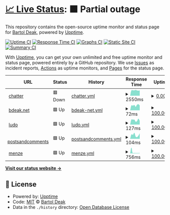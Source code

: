 # [📈 Live Status](https://uptime.bdeak.net): <!--live status--> **🟧 Partial outage**

This repository contains the open-source uptime monitor and status page for [Bartol Deak](https://bdeak.net), powered by [Upptime](https://github.com/upptime/upptime).

[![Uptime CI](https://github.com/bdeak4/uptime/workflows/Uptime%20CI/badge.svg)](https://github.com/bdeak4/uptime/actions?query=workflow%3A%22Uptime+CI%22)
[![Response Time CI](https://github.com/bdeak4/uptime/workflows/Response%20Time%20CI/badge.svg)](https://github.com/bdeak4/uptime/actions?query=workflow%3A%22Response+Time+CI%22)
[![Graphs CI](https://github.com/bdeak4/uptime/workflows/Graphs%20CI/badge.svg)](https://github.com/bdeak4/uptime/actions?query=workflow%3A%22Graphs+CI%22)
[![Static Site CI](https://github.com/bdeak4/uptime/workflows/Static%20Site%20CI/badge.svg)](https://github.com/bdeak4/uptime/actions?query=workflow%3A%22Static+Site+CI%22)
[![Summary CI](https://github.com/bdeak4/uptime/workflows/Summary%20CI/badge.svg)](https://github.com/bdeak4/uptime/actions?query=workflow%3A%22Summary+CI%22)

With [Upptime](https://upptime.js.org), you can get your own unlimited and free uptime monitor and status page, powered entirely by a GitHub repository. We use [Issues](https://github.com/bdeak4/uptime/issues) as incident reports, [Actions](https://github.com/bdeak4/uptime/actions) as uptime monitors, and [Pages](https://uptime.bdeak.net) for the status page.

<!--start: status pages-->
<!-- This summary is generated by Upptime (https://github.com/upptime/upptime) -->
<!-- Do not edit this manually, your changes will be overwritten -->
<!-- prettier-ignore -->
| URL | Status | History | Response Time | Uptime |
| --- | ------ | ------- | ------------- | ------ |
| <img alt="" src="https://icons.duckduckgo.com/ip3/chatter.bdeak.net.ico" height="13"> [chatter](https://chatter.bdeak.net) | 🟥 Down | [chatter.yml](https://github.com/bdeak4/uptime/commits/HEAD/history/chatter.yml) | <details><summary><img alt="Response time graph" src="./graphs/chatter/response-time-week.png" height="20"> 2550ms</summary><br><a href="https://uptime.bdeak.net/history/chatter"><img alt="Response time 1368" src="https://img.shields.io/endpoint?url=https%3A%2F%2Fraw.githubusercontent.com%2Fbdeak4%2Fuptime%2FHEAD%2Fapi%2Fchatter%2Fresponse-time.json"></a><br><a href="https://uptime.bdeak.net/history/chatter"><img alt="24-hour response time 2865" src="https://img.shields.io/endpoint?url=https%3A%2F%2Fraw.githubusercontent.com%2Fbdeak4%2Fuptime%2FHEAD%2Fapi%2Fchatter%2Fresponse-time-day.json"></a><br><a href="https://uptime.bdeak.net/history/chatter"><img alt="7-day response time 2550" src="https://img.shields.io/endpoint?url=https%3A%2F%2Fraw.githubusercontent.com%2Fbdeak4%2Fuptime%2FHEAD%2Fapi%2Fchatter%2Fresponse-time-week.json"></a><br><a href="https://uptime.bdeak.net/history/chatter"><img alt="30-day response time 2357" src="https://img.shields.io/endpoint?url=https%3A%2F%2Fraw.githubusercontent.com%2Fbdeak4%2Fuptime%2FHEAD%2Fapi%2Fchatter%2Fresponse-time-month.json"></a><br><a href="https://uptime.bdeak.net/history/chatter"><img alt="1-year response time 1368" src="https://img.shields.io/endpoint?url=https%3A%2F%2Fraw.githubusercontent.com%2Fbdeak4%2Fuptime%2FHEAD%2Fapi%2Fchatter%2Fresponse-time-year.json"></a></details> | <details><summary><a href="https://uptime.bdeak.net/history/chatter">0.00%</a></summary><a href="https://uptime.bdeak.net/history/chatter"><img alt="All-time uptime 80.80%" src="https://img.shields.io/endpoint?url=https%3A%2F%2Fraw.githubusercontent.com%2Fbdeak4%2Fuptime%2FHEAD%2Fapi%2Fchatter%2Fuptime.json"></a><br><a href="https://uptime.bdeak.net/history/chatter"><img alt="24-hour uptime 0.00%" src="https://img.shields.io/endpoint?url=https%3A%2F%2Fraw.githubusercontent.com%2Fbdeak4%2Fuptime%2FHEAD%2Fapi%2Fchatter%2Fuptime-day.json"></a><br><a href="https://uptime.bdeak.net/history/chatter"><img alt="7-day uptime 0.00%" src="https://img.shields.io/endpoint?url=https%3A%2F%2Fraw.githubusercontent.com%2Fbdeak4%2Fuptime%2FHEAD%2Fapi%2Fchatter%2Fuptime-week.json"></a><br><a href="https://uptime.bdeak.net/history/chatter"><img alt="30-day uptime 0.00%" src="https://img.shields.io/endpoint?url=https%3A%2F%2Fraw.githubusercontent.com%2Fbdeak4%2Fuptime%2FHEAD%2Fapi%2Fchatter%2Fuptime-month.json"></a><br><a href="https://uptime.bdeak.net/history/chatter"><img alt="1-year uptime 80.80%" src="https://img.shields.io/endpoint?url=https%3A%2F%2Fraw.githubusercontent.com%2Fbdeak4%2Fuptime%2FHEAD%2Fapi%2Fchatter%2Fuptime-year.json"></a></details>
| <img alt="" src="https://icons.duckduckgo.com/ip3/bdeak.net.ico" height="13"> [bdeak.net](https://bdeak.net) | 🟩 Up | [bdeak-net.yml](https://github.com/bdeak4/uptime/commits/HEAD/history/bdeak-net.yml) | <details><summary><img alt="Response time graph" src="./graphs/bdeak-net/response-time-week.png" height="20"> 72ms</summary><br><a href="https://uptime.bdeak.net/history/bdeak-net"><img alt="Response time 149" src="https://img.shields.io/endpoint?url=https%3A%2F%2Fraw.githubusercontent.com%2Fbdeak4%2Fuptime%2FHEAD%2Fapi%2Fbdeak-net%2Fresponse-time.json"></a><br><a href="https://uptime.bdeak.net/history/bdeak-net"><img alt="24-hour response time 87" src="https://img.shields.io/endpoint?url=https%3A%2F%2Fraw.githubusercontent.com%2Fbdeak4%2Fuptime%2FHEAD%2Fapi%2Fbdeak-net%2Fresponse-time-day.json"></a><br><a href="https://uptime.bdeak.net/history/bdeak-net"><img alt="7-day response time 72" src="https://img.shields.io/endpoint?url=https%3A%2F%2Fraw.githubusercontent.com%2Fbdeak4%2Fuptime%2FHEAD%2Fapi%2Fbdeak-net%2Fresponse-time-week.json"></a><br><a href="https://uptime.bdeak.net/history/bdeak-net"><img alt="30-day response time 97" src="https://img.shields.io/endpoint?url=https%3A%2F%2Fraw.githubusercontent.com%2Fbdeak4%2Fuptime%2FHEAD%2Fapi%2Fbdeak-net%2Fresponse-time-month.json"></a><br><a href="https://uptime.bdeak.net/history/bdeak-net"><img alt="1-year response time 149" src="https://img.shields.io/endpoint?url=https%3A%2F%2Fraw.githubusercontent.com%2Fbdeak4%2Fuptime%2FHEAD%2Fapi%2Fbdeak-net%2Fresponse-time-year.json"></a></details> | <details><summary><a href="https://uptime.bdeak.net/history/bdeak-net">100.00%</a></summary><a href="https://uptime.bdeak.net/history/bdeak-net"><img alt="All-time uptime 99.82%" src="https://img.shields.io/endpoint?url=https%3A%2F%2Fraw.githubusercontent.com%2Fbdeak4%2Fuptime%2FHEAD%2Fapi%2Fbdeak-net%2Fuptime.json"></a><br><a href="https://uptime.bdeak.net/history/bdeak-net"><img alt="24-hour uptime 100.00%" src="https://img.shields.io/endpoint?url=https%3A%2F%2Fraw.githubusercontent.com%2Fbdeak4%2Fuptime%2FHEAD%2Fapi%2Fbdeak-net%2Fuptime-day.json"></a><br><a href="https://uptime.bdeak.net/history/bdeak-net"><img alt="7-day uptime 100.00%" src="https://img.shields.io/endpoint?url=https%3A%2F%2Fraw.githubusercontent.com%2Fbdeak4%2Fuptime%2FHEAD%2Fapi%2Fbdeak-net%2Fuptime-week.json"></a><br><a href="https://uptime.bdeak.net/history/bdeak-net"><img alt="30-day uptime 100.00%" src="https://img.shields.io/endpoint?url=https%3A%2F%2Fraw.githubusercontent.com%2Fbdeak4%2Fuptime%2FHEAD%2Fapi%2Fbdeak-net%2Fuptime-month.json"></a><br><a href="https://uptime.bdeak.net/history/bdeak-net"><img alt="1-year uptime 99.82%" src="https://img.shields.io/endpoint?url=https%3A%2F%2Fraw.githubusercontent.com%2Fbdeak4%2Fuptime%2FHEAD%2Fapi%2Fbdeak-net%2Fuptime-year.json"></a></details>
| <img alt="" src="https://icons.duckduckgo.com/ip3/ludo.bdeak.net.ico" height="13"> [ludo](https://ludo.bdeak.net) | 🟩 Up | [ludo.yml](https://github.com/bdeak4/uptime/commits/HEAD/history/ludo.yml) | <details><summary><img alt="Response time graph" src="./graphs/ludo/response-time-week.png" height="20"> 127ms</summary><br><a href="https://uptime.bdeak.net/history/ludo"><img alt="Response time 133" src="https://img.shields.io/endpoint?url=https%3A%2F%2Fraw.githubusercontent.com%2Fbdeak4%2Fuptime%2FHEAD%2Fapi%2Fludo%2Fresponse-time.json"></a><br><a href="https://uptime.bdeak.net/history/ludo"><img alt="24-hour response time 100" src="https://img.shields.io/endpoint?url=https%3A%2F%2Fraw.githubusercontent.com%2Fbdeak4%2Fuptime%2FHEAD%2Fapi%2Fludo%2Fresponse-time-day.json"></a><br><a href="https://uptime.bdeak.net/history/ludo"><img alt="7-day response time 127" src="https://img.shields.io/endpoint?url=https%3A%2F%2Fraw.githubusercontent.com%2Fbdeak4%2Fuptime%2FHEAD%2Fapi%2Fludo%2Fresponse-time-week.json"></a><br><a href="https://uptime.bdeak.net/history/ludo"><img alt="30-day response time 122" src="https://img.shields.io/endpoint?url=https%3A%2F%2Fraw.githubusercontent.com%2Fbdeak4%2Fuptime%2FHEAD%2Fapi%2Fludo%2Fresponse-time-month.json"></a><br><a href="https://uptime.bdeak.net/history/ludo"><img alt="1-year response time 133" src="https://img.shields.io/endpoint?url=https%3A%2F%2Fraw.githubusercontent.com%2Fbdeak4%2Fuptime%2FHEAD%2Fapi%2Fludo%2Fresponse-time-year.json"></a></details> | <details><summary><a href="https://uptime.bdeak.net/history/ludo">100.00%</a></summary><a href="https://uptime.bdeak.net/history/ludo"><img alt="All-time uptime 99.82%" src="https://img.shields.io/endpoint?url=https%3A%2F%2Fraw.githubusercontent.com%2Fbdeak4%2Fuptime%2FHEAD%2Fapi%2Fludo%2Fuptime.json"></a><br><a href="https://uptime.bdeak.net/history/ludo"><img alt="24-hour uptime 100.00%" src="https://img.shields.io/endpoint?url=https%3A%2F%2Fraw.githubusercontent.com%2Fbdeak4%2Fuptime%2FHEAD%2Fapi%2Fludo%2Fuptime-day.json"></a><br><a href="https://uptime.bdeak.net/history/ludo"><img alt="7-day uptime 100.00%" src="https://img.shields.io/endpoint?url=https%3A%2F%2Fraw.githubusercontent.com%2Fbdeak4%2Fuptime%2FHEAD%2Fapi%2Fludo%2Fuptime-week.json"></a><br><a href="https://uptime.bdeak.net/history/ludo"><img alt="30-day uptime 100.00%" src="https://img.shields.io/endpoint?url=https%3A%2F%2Fraw.githubusercontent.com%2Fbdeak4%2Fuptime%2FHEAD%2Fapi%2Fludo%2Fuptime-month.json"></a><br><a href="https://uptime.bdeak.net/history/ludo"><img alt="1-year uptime 99.82%" src="https://img.shields.io/endpoint?url=https%3A%2F%2Fraw.githubusercontent.com%2Fbdeak4%2Fuptime%2FHEAD%2Fapi%2Fludo%2Fuptime-year.json"></a></details>
| <img alt="" src="https://icons.duckduckgo.com/ip3/postsandcomments.bdeak.net.ico" height="13"> [postsandcomments](https://postsandcomments.bdeak.net) | 🟩 Up | [postsandcomments.yml](https://github.com/bdeak4/uptime/commits/HEAD/history/postsandcomments.yml) | <details><summary><img alt="Response time graph" src="./graphs/postsandcomments/response-time-week.png" height="20"> 104ms</summary><br><a href="https://uptime.bdeak.net/history/postsandcomments"><img alt="Response time 140" src="https://img.shields.io/endpoint?url=https%3A%2F%2Fraw.githubusercontent.com%2Fbdeak4%2Fuptime%2FHEAD%2Fapi%2Fpostsandcomments%2Fresponse-time.json"></a><br><a href="https://uptime.bdeak.net/history/postsandcomments"><img alt="24-hour response time 102" src="https://img.shields.io/endpoint?url=https%3A%2F%2Fraw.githubusercontent.com%2Fbdeak4%2Fuptime%2FHEAD%2Fapi%2Fpostsandcomments%2Fresponse-time-day.json"></a><br><a href="https://uptime.bdeak.net/history/postsandcomments"><img alt="7-day response time 104" src="https://img.shields.io/endpoint?url=https%3A%2F%2Fraw.githubusercontent.com%2Fbdeak4%2Fuptime%2FHEAD%2Fapi%2Fpostsandcomments%2Fresponse-time-week.json"></a><br><a href="https://uptime.bdeak.net/history/postsandcomments"><img alt="30-day response time 127" src="https://img.shields.io/endpoint?url=https%3A%2F%2Fraw.githubusercontent.com%2Fbdeak4%2Fuptime%2FHEAD%2Fapi%2Fpostsandcomments%2Fresponse-time-month.json"></a><br><a href="https://uptime.bdeak.net/history/postsandcomments"><img alt="1-year response time 140" src="https://img.shields.io/endpoint?url=https%3A%2F%2Fraw.githubusercontent.com%2Fbdeak4%2Fuptime%2FHEAD%2Fapi%2Fpostsandcomments%2Fresponse-time-year.json"></a></details> | <details><summary><a href="https://uptime.bdeak.net/history/postsandcomments">100.00%</a></summary><a href="https://uptime.bdeak.net/history/postsandcomments"><img alt="All-time uptime 99.82%" src="https://img.shields.io/endpoint?url=https%3A%2F%2Fraw.githubusercontent.com%2Fbdeak4%2Fuptime%2FHEAD%2Fapi%2Fpostsandcomments%2Fuptime.json"></a><br><a href="https://uptime.bdeak.net/history/postsandcomments"><img alt="24-hour uptime 100.00%" src="https://img.shields.io/endpoint?url=https%3A%2F%2Fraw.githubusercontent.com%2Fbdeak4%2Fuptime%2FHEAD%2Fapi%2Fpostsandcomments%2Fuptime-day.json"></a><br><a href="https://uptime.bdeak.net/history/postsandcomments"><img alt="7-day uptime 100.00%" src="https://img.shields.io/endpoint?url=https%3A%2F%2Fraw.githubusercontent.com%2Fbdeak4%2Fuptime%2FHEAD%2Fapi%2Fpostsandcomments%2Fuptime-week.json"></a><br><a href="https://uptime.bdeak.net/history/postsandcomments"><img alt="30-day uptime 100.00%" src="https://img.shields.io/endpoint?url=https%3A%2F%2Fraw.githubusercontent.com%2Fbdeak4%2Fuptime%2FHEAD%2Fapi%2Fpostsandcomments%2Fuptime-month.json"></a><br><a href="https://uptime.bdeak.net/history/postsandcomments"><img alt="1-year uptime 99.82%" src="https://img.shields.io/endpoint?url=https%3A%2F%2Fraw.githubusercontent.com%2Fbdeak4%2Fuptime%2FHEAD%2Fapi%2Fpostsandcomments%2Fuptime-year.json"></a></details>
| <img alt="" src="https://icons.duckduckgo.com/ip3/menze.bdeak.net.ico" height="13"> [menze](https://menze.bdeak.net) | 🟩 Up | [menze.yml](https://github.com/bdeak4/uptime/commits/HEAD/history/menze.yml) | <details><summary><img alt="Response time graph" src="./graphs/menze/response-time-week.png" height="20"> 756ms</summary><br><a href="https://uptime.bdeak.net/history/menze"><img alt="Response time 1051" src="https://img.shields.io/endpoint?url=https%3A%2F%2Fraw.githubusercontent.com%2Fbdeak4%2Fuptime%2FHEAD%2Fapi%2Fmenze%2Fresponse-time.json"></a><br><a href="https://uptime.bdeak.net/history/menze"><img alt="24-hour response time 733" src="https://img.shields.io/endpoint?url=https%3A%2F%2Fraw.githubusercontent.com%2Fbdeak4%2Fuptime%2FHEAD%2Fapi%2Fmenze%2Fresponse-time-day.json"></a><br><a href="https://uptime.bdeak.net/history/menze"><img alt="7-day response time 756" src="https://img.shields.io/endpoint?url=https%3A%2F%2Fraw.githubusercontent.com%2Fbdeak4%2Fuptime%2FHEAD%2Fapi%2Fmenze%2Fresponse-time-week.json"></a><br><a href="https://uptime.bdeak.net/history/menze"><img alt="30-day response time 935" src="https://img.shields.io/endpoint?url=https%3A%2F%2Fraw.githubusercontent.com%2Fbdeak4%2Fuptime%2FHEAD%2Fapi%2Fmenze%2Fresponse-time-month.json"></a><br><a href="https://uptime.bdeak.net/history/menze"><img alt="1-year response time 1051" src="https://img.shields.io/endpoint?url=https%3A%2F%2Fraw.githubusercontent.com%2Fbdeak4%2Fuptime%2FHEAD%2Fapi%2Fmenze%2Fresponse-time-year.json"></a></details> | <details><summary><a href="https://uptime.bdeak.net/history/menze">100.00%</a></summary><a href="https://uptime.bdeak.net/history/menze"><img alt="All-time uptime 99.77%" src="https://img.shields.io/endpoint?url=https%3A%2F%2Fraw.githubusercontent.com%2Fbdeak4%2Fuptime%2FHEAD%2Fapi%2Fmenze%2Fuptime.json"></a><br><a href="https://uptime.bdeak.net/history/menze"><img alt="24-hour uptime 100.00%" src="https://img.shields.io/endpoint?url=https%3A%2F%2Fraw.githubusercontent.com%2Fbdeak4%2Fuptime%2FHEAD%2Fapi%2Fmenze%2Fuptime-day.json"></a><br><a href="https://uptime.bdeak.net/history/menze"><img alt="7-day uptime 100.00%" src="https://img.shields.io/endpoint?url=https%3A%2F%2Fraw.githubusercontent.com%2Fbdeak4%2Fuptime%2FHEAD%2Fapi%2Fmenze%2Fuptime-week.json"></a><br><a href="https://uptime.bdeak.net/history/menze"><img alt="30-day uptime 99.62%" src="https://img.shields.io/endpoint?url=https%3A%2F%2Fraw.githubusercontent.com%2Fbdeak4%2Fuptime%2FHEAD%2Fapi%2Fmenze%2Fuptime-month.json"></a><br><a href="https://uptime.bdeak.net/history/menze"><img alt="1-year uptime 99.77%" src="https://img.shields.io/endpoint?url=https%3A%2F%2Fraw.githubusercontent.com%2Fbdeak4%2Fuptime%2FHEAD%2Fapi%2Fmenze%2Fuptime-year.json"></a></details>

<!--end: status pages-->

[**Visit our status website →**](https://uptime.bdeak.net)

## 📄 License

- Powered by: [Upptime](https://github.com/upptime/upptime)
- Code: [MIT](./LICENSE) © [Bartol Deak](https://bdeak.net)
- Data in the `./history` directory: [Open Database License](https://opendatacommons.org/licenses/odbl/1-0/)
